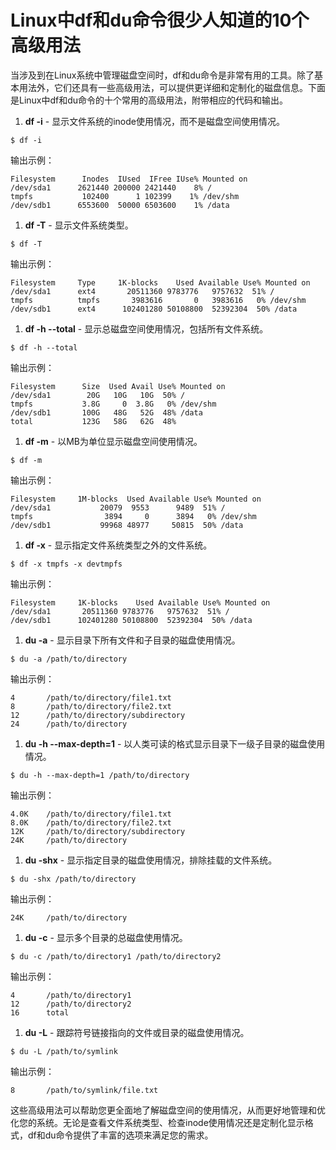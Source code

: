 # Linux中df和du命令很少人知道的10个高级用法

当涉及到在Linux系统中管理磁盘空间时，df和du命令是非常有用的工具。除了基本用法外，它们还具有一些高级用法，可以提供更详细和定制化的磁盘信息。下面是Linux中df和du命令的十个常用的高级用法，附带相应的代码和输出。

1. **df -i** - 显示文件系统的inode使用情况，而不是磁盘空间使用情况。



```
$ df -i
```

输出示例：

```
Filesystem      Inodes  IUsed  IFree IUse% Mounted on
/dev/sda1      2621440 200000 2421440    8% /
tmpfs           102400      1 102399    1% /dev/shm
/dev/sdb1      6553600  50000 6503600    1% /data
```

1. **df -T** - 显示文件系统类型。



```
$ df -T
```

输出示例：

```
Filesystem     Type     1K-blocks    Used Available Use% Mounted on
/dev/sda1      ext4       20511360 9783776   9757632  51% /
tmpfs          tmpfs       3983616       0   3983616   0% /dev/shm
/dev/sdb1      ext4      102401280 50108800  52392304  50% /data
```

1. **df -h --total** - 显示总磁盘空间使用情况，包括所有文件系统。

   

```
$ df -h --total
```

输出示例：

```
Filesystem      Size  Used Avail Use% Mounted on
/dev/sda1        20G   10G   10G  50% /
tmpfs           3.8G     0  3.8G   0% /dev/shm
/dev/sdb1       100G   48G   52G  48% /data
total           123G   58G   62G  48%
```

1. **df -m** - 以MB为单位显示磁盘空间使用情况。

   

```
$ df -m
```

输出示例：

```
Filesystem     1M-blocks  Used Available Use% Mounted on
/dev/sda1           20079  9553      9489  51% /
tmpfs                3894     0      3894   0% /dev/shm
/dev/sdb1           99968 48977     50815  50% /data
```

1. **df -x** - 显示指定文件系统类型之外的文件系统。

   

```
$ df -x tmpfs -x devtmpfs
```

输出示例：

```
Filesystem     1K-blocks    Used Available Use% Mounted on
/dev/sda1       20511360 9783776   9757632  51% /
/dev/sdb1      102401280 50108800  52392304  50% /data
```

1. **du -a** - 显示目录下所有文件和子目录的磁盘使用情况。



```
$ du -a /path/to/directory
```

输出示例：

```
4       /path/to/directory/file1.txt
8       /path/to/directory/file2.txt
12      /path/to/directory/subdirectory
24      /path/to/directory
```

1. **du -h --max-depth=1** - 以人类可读的格式显示目录下一级子目录的磁盘使用情况。



```
$ du -h --max-depth=1 /path/to/directory
```

输出示例：

```
4.0K    /path/to/directory/file1.txt
8.0K    /path/to/directory/file2.txt
12K     /path/to/directory/subdirectory
24K     /path/to/directory
```

1. **du -shx** - 显示指定目录的磁盘使用情况，排除挂载的文件系统。



```
$ du -shx /path/to/directory
```

输出示例：

```
24K     /path/to/directory
```

1. **du -c** - 显示多个目录的总磁盘使用情况。



```
$ du -c /path/to/directory1 /path/to/directory2
```

输出示例：

```
4       /path/to/directory1
12      /path/to/directory2
16      total
```

1. **du -L** - 跟踪符号链接指向的文件或目录的磁盘使用情况。



```
$ du -L /path/to/symlink
```

输出示例：

```
8       /path/to/symlink/file.txt
```



这些高级用法可以帮助您更全面地了解磁盘空间的使用情况，从而更好地管理和优化您的系统。无论是查看文件系统类型、检查inode使用情况还是定制化显示格式，df和du命令提供了丰富的选项来满足您的需求。